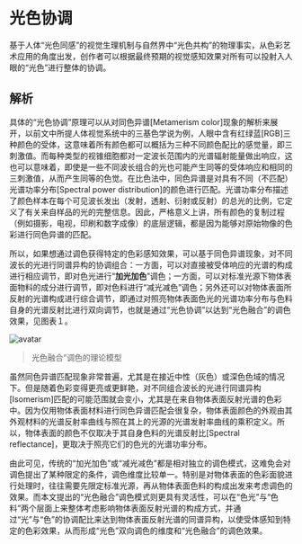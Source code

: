 # 光色协调

基于人体“光色同感”的视觉生理机制与自然界中“光色共构”的物理事实，从色彩艺术应用的角度出发，创作者可以根据最终预期的视觉感知效果对所有可以投射入人眼的“光色”进行整体的协调。


## 解析

具体的“光色协调”原理可以从对同色异谱[Metamerism color]现象的解析来展开，以前文中所提人体视觉系统中的三基色学说为例，人眼中含有红绿蓝[RGB]三种颜色的受体，这意味着所有颜色都可以概括为三种不同颜色配比的感觉量，即三刺激值。而每种类型的视锥细胞都对一定波长范围内的光谱辐射能量做出响应，这也可以意味着，即使是一些不同波长组合的光也可能产生同等的受体响应和相同的三刺激值，从而产生同等的色觉。在比色法中，同色异谱是对具有不同（不匹配）光谱功率分布[Spectral power distribution]的颜色进行匹配。光谱功率分布描述了颜色样本在每个可见波长发出（发射，透射、衍射或反射）的总光的比例，它定义了有关来自样品的光的完整信息。因此，严格意义上讲，所有颜色的复制过程（例如摄影，电视，印刷和数字成像）的底层逻辑，都是因为能够对原始物像的色彩进行同色异谱的匹配。

所以，如果想通过调色获得特定的色彩感知效果，可以基于同色异谱现象，对不同波长的光进行同谱异构的协调组合：一方面，可以对直接被受体响应的光谱的构成进行相应调节，即对色光进行“**加光加色**”调色；一方面，可以对标准光源下物体表面物料的成分进行调节，即对色料进行“减光减色”调色；另外还可以对物体表面所反射的光谱构成进行综合调节，即通过对照亮物体表面色光的光谱功率分布与色料自身的光谱反射比进行双向调节，也就是通过“光色协调”以达到“光色融合”的调色效果，见图表１。

![avatar](https://artclass-1302519463.cos.ap-shanghai.myqcloud.com/WechatIMG917.jpeg)
>光色融合”调色的理论模型

虽然同色异谱匹配现象非常普遍，尤其是在接近中性（灰色）或深色色域的情况下。但是随着色彩变得更亮或更鲜艳，对不同组合波长的光进行同谱异构[Isomerism]匹配的可能范围就会变小，尤其是在来自物体表面反射光谱的色彩中。因为仅用物体表面材料进行同色异谱匹配会很复杂，物体表面颜色的外观由其外观材料的光谱反射率曲线与照在其上的光源的光谱发射率曲线的乘积定义。所以，物体表面的颜色不仅取决于其自身色料的光谱反射比[Spectral reflectance]，更取决于照亮它们的色光的光谱功率分布。

由此可见，传统的“加光加色”或“减光减色”都是相对独立的调色模式，这难免会对调色提出了某种限定的条件，调色维度比较单一。特别是对物体表面的色彩面貌进行处理时，往往需要先限定标准光源，再从物体表面色料的构成出发来考虑调色的效果。而本文提出的“光色融合”调色模式则更具有灵活性，可以在“色光”与“色料”两个层面上来整体考虑影响物体表面反射光谱的构成方式，并通过“光”与“色”的协调配比来达到物体表面反射光谱的同谱异构，以使受体感知到特定的色彩效果，从而形成“光色”双向调色的维度和“光色融合”的调色效果。  


</br>
</br>
</br>
